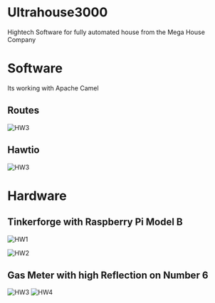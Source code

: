 Ultrahouse3000
==============

Hightech Software for fully automated house from the Mega House Company

Software
========

Its working with Apache Camel

Routes
------

![HW3](https://raw.github.com/eddi888/ultrahouse3000/master/src/site/resources/camel-overview.jpg)



Hawtio
------

![HW3](https://raw.github.com/eddi888/ultrahouse3000/master/src/site/resources/hawtio-motiondetector.png)



Hardware
========

Tinkerforge with Raspberry Pi Model B
--------------------------------------

![HW1](https://raw.github.com/eddi888/ultrahouse3000/master/src/site/resources/basement-tinkerforge-with-raspberry-pi-1.jpg)

![HW2](https://raw.github.com/eddi888/ultrahouse3000/master/src/site/resources/basement-tinkerforge-with-raspberry-pi-2.jpg)

Gas Meter with high Reflection on Number 6
-------------------------------------------

![HW3](https://raw.github.com/eddi888/ultrahouse3000/master/src/site/resources/basement-gas-meter.jpg)
![HW4](https://raw.github.com/eddi888/ultrahouse3000/master/src/site/resources/basement-gas-meter-reflection.jpg)
